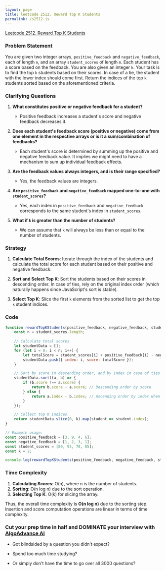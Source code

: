 ```yaml
---
layout: page
title: leetcode 2512. Reward Top K Students
permalink: /s2512-js
---
```

[Leetcode 2512. Reward Top K Students](https://algoadvance.github.io/algoadvance/l2512)
### Problem Statement

You are given two integer arrays, `positive_feedback` and `negative_feedback`, each of length `n`, and an array `student_scores` of length `m`. Each student has a score based on the feedback. You are also given an integer `k`. Your task is to find the top `k` students based on their scores. In case of a tie, the student with the lower index should come first. Return the indices of the top `k` students sorted based on the aforementioned criteria.

### Clarifying Questions

1. **What constitutes positive or negative feedback for a student?**
   - Positive feedback increases a student's score and negative feedback decreases it.

2. **Does each student's feedback score (positive or negative) come from one element in the respective arrays or is it a sum/combination of feedbacks?**
   - Each student's score is determined by summing up the positive and negative feedback value. It implies we might need to have a mechanism to sum up individual feedback effects.

3. **Are the feedback values always integers, and is their range specified?**
   - Yes, the feedback values are integers.

4. **Are `positive_feedback` and `negative_feedback` mapped one-to-one with `student_scores`?**
   - Yes, each index in `positive_feedback` and `negative_feedback` corresponds to the same student's index in `student_scores`.

5. **What if `k` is greater than the number of students?**
   - We can assume that `k` will always be less than or equal to the number of students.

### Strategy

1. **Calculate Total Scores**: Iterate through the index of the students and calculate the total score for each student based on their positive and negative feedback.

2. **Sort and Select Top K**: Sort the students based on their scores in descending order. In case of ties, rely on the original index order (which naturally happens since JavaScript's sort is stable).

3. **Select Top K**: Slice the first `k` elements from the sorted list to get the top `k` student indices.

### Code

```javascript
function rewardTopKStudents(positive_feedback, negative_feedback, student_scores, k) {
    const n = student_scores.length;
    
    // Calculate total scores
    let studentData = [];
    for (let i = 0; i < n; i++) {
        let totalScore = student_scores[i] + positive_feedback[i] - negative_feedback[i];
        studentData.push({ index: i, score: totalScore });
    }

    // Sort by score in descending order, and by index in case of ties (stable sort)
    studentData.sort((a, b) => {
        if (b.score !== a.score) {
            return b.score - a.score; // Descending order by score
        } else {
            return a.index - b.index; // Ascending order by index when scores are the same
        }
    });

    // Collect top K indices
    return studentData.slice(0, k).map(student => student.index);
}

// Example usage:
const positive_feedback = [3, 9, 4, 6];
const negative_feedback = [1, 2, 3, 1];
const student_scores = [80, 95, 78, 85];
const k = 2;

console.log(rewardTopKStudents(positive_feedback, negative_feedback, student_scores, k)); // [1, 3]
```

### Time Complexity

1. **Calculating Scores**: O(n), where n is the number of students.
2. **Sorting**: O(n log n) due to the sort operation.
3. **Selecting Top K**: O(k) for slicing the array.

Thus, the overall time complexity is **O(n log n)** due to the sorting step. Insertion and score computation operations are linear in terms of time complexity.


### Cut your prep time in half and DOMINATE your interview with [AlgoAdvance AI](https://algoAdvance.com)

- Got blindsided by a question you didn't expect?

- Spend too much time studying?

- Or simply don't have the time to go over all 3000 questions?

